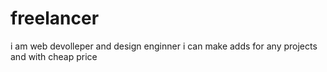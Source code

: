 # freelancer
i am web devolleper and design enginner i can make adds for any projects and with cheap price
